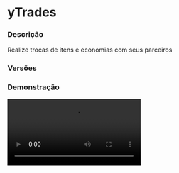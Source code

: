 # yTrades
<secondary-label ref="management"/>

### Descrição
Realize trocas de itens e economias com seus parceiros

### Versões
<secondary-label ref="1.8"/>
<secondary-label ref="1.9"/>
<secondary-label ref="1.10"/>
<secondary-label ref="1.11"/>
<secondary-label ref="1.12"/>
<secondary-label ref="1.13"/>
<secondary-label ref="1.14"/>
<secondary-label ref="1.15"/>
<secondary-label ref="1.16"/>
<secondary-label ref="1.17"/>
<secondary-label ref="1.18"/>
<secondary-label ref="1.19"/>
<secondary-label ref="1.20"/>
<secondary-label ref="1.21"/>

### Demonstração
<video src="//www.youtube.com/watch?v=HYx5MSyteoM"/>


<chapter title="Comandos" id="commands" collapsible="true">
<code-block lang="plain text">/trocar - Envia a mensagem de ajuda
/trocar [player] - Envia a solicitação de troca
/trocar aceitar [player] - Aceita a solicitação de troca
/trocar negar [player] - Nega a solicitação de troca
/trocar reload - Recarrega as configurações</code-block>
</chapter>

<chapter title="Permissões" id="permissions" collapsible="true">
<code-block lang="plain text">ytrades.use - Permissão para o /trocar [player], /trocar aceitar [player] e /trocar negar [player]
ytrades.admin.reload - Permissão para o /trocar reload</code-block>
</chapter>

## Configuração
<primary-label ref="config"/>
Confira os arquivos de configuração deste plugin e revise os detalhes para garantir uma implementação correta.

<chapter title="Arquivos de Configuração" collapsible="true">
<chapter title="Estrutura do diretório" collapsible="false">
<code-block lang="plain text" ignore-vars="true">
Estrutura do diretório:
└── yTrades/
    ├── commands.yml
    ├── config.yml
    ├── economies.yml
    ├── menus.yml
    └── messages.yml
</code-block>
</chapter>

<chapter title="commands.yml" collapsible="true">
<code-block lang="yaml" ignore-vars="true">
<![CDATA[
#     ___                                          _
#    / __\___  _ __ ___  _ __ ___   __ _ _ __   __| |___
#   / /  / _ \| '_ ` _ \| '_ ` _ \ / _` | '_ \ / _` / __|
#  / /__| (_) | | | | | | | | | | | (_| | | | | (_| \__ \
#  \____/\___/|_| |_| |_|_| |_| |_|\__,_|_| |_|\__,_|___/
#
# Lista de comandos do plugin.

# Utilize "comando|comando" para criar aliases.
# Por exemplo: "gm|gamemode"
# Você pode criar quantas aliases quiser.
commands:
  trade: 'trade|troca|trocar'
]]>
</code-block>
</chapter>

<chapter title="config.yml" collapsible="true">
<code-block lang="yaml" ignore-vars="true">
<![CDATA[
#       _____              _
#  _   |_   _| __ __ _  __| | ___  ___
# | | | || || '__/ _` |/ _` |/ _ \/ __|
# | |_| || || | | (_| | (_| |  __/\__ \
#  \__, ||_||_|  \__,_|\__,_|\___||___/
#  |___/
# Discord: discord.ystoreplugins.com.br
# Site: ystoreplugins.com.br
#

]]>
</code-block>
</chapter>

<chapter title="economies.yml" collapsible="true">
<code-block lang="yaml" ignore-vars="true">
<![CDATA[
#  _____                                  _
# | ____| ___  ___  _ __   ___  _ __ ___ (_) ___  ___
# |  _|  / __|/ _ \| '_ \ / _ \| '_ ` _ \| |/ _ \/ __|
# | |___| (__| (_) | | | | (_) | | | | | | |  __/\__ \
# |_____|\___|\___/|_| |_|\___/|_| |_| |_|_|\___||___/

# Providers disponíveis:
#
#   AtlasEconomiaSecundaria, AtlasMinas, AtlasMinasV2,
#   JH_Shop, LegendaryEconomy, NextCash, PlayerPoints,
#   StormEconomiaSecundaria, StormMinas, TGCash,
#   yAlmas, yPoints, yRankup,
#   Vault
#

economies:
  money:
    # Coloque o nome do plugin
    # Para money deixe Money
    provider: 'Money'
    # Formato inteiro
    display: 'Dinheiro'
    # Formato abreviado
    abbreviated: 'coins'
    # Permitir que comercializem na loja com o jogador offline
    allow-offline: true
    # Permissão para o usuário conseguir definir esta economia
    permission: 'ytrades.provider.money'
    # Formato do símbolo
    symbol: '$'
    # ‘Item’ que aparecerá
    item-settings:
      material: '209299a117bee88d3262f6ab98211fba344ecae39b47ec848129706dedc81e4f'
      name: '&aEconomia'
      lore:
        - ''
        - ' &7Tipo de economia: &fMoney&7.'
        - ' &7Valor atual: &f{value}&7.'
        - ''
        - '&aClique para alterar'
]]>
</code-block>
</chapter>

<chapter title="menus.yml" collapsible="true">
<code-block lang="yaml" ignore-vars="true">
<![CDATA[
#
#    /\/\   ___ _ __  _   _ ___
#   /    \ / _ \ '_ \| | | / __|
#  / /\/\ \  __/ | | | |_| \__ \
#  \/    \/\___|_| |_|\__,_|___/
#
# Sistema de menus.

# Setas dos menus.
arrows:
  back:
    material: 'ARROW:0'
    name: '&cVoltar'
    lore: ['&7Clique para voltar ao menu anterior.']
  previous:
    material: 'ARROW:0'
    name: '&cAnterior'
    lore: ['&7Clique para ir à página anterior.']
  next:
    material: 'ARROW:0'
    name: '&aPróximo'
    lore: ['&7Clique para ir à próxima página.']

# Menu principal
main:
  name: '&8Troca'
  size: 54
  player-1-slots: [ 18, 19, 20, 27, 28, 29, 36, 37, 38, 45, 46, 47 ]
  player-2-slots: [ 24, 25, 26, 33, 34, 35, 42, 43, 44, 51, 52, 53 ]
  items:
    profile-player-1-slot: 0
    profile-player-2-slot: 8
    economies-player-1-slot: 2
    economies-player-2-slot: 6
    confirm-slot: 13
    cancel-slot: 40
    profile-player-1:
      material: '{player}'
      name: '&a{player}'
      lore:
        - ''
        - ' &fPronto: &r{status}'
        - ''
    profile-player-2:
      material: '{player}'
      name: '&a{player}'
      lore:
        - ''
        - ' &fPronto: &r{status}'
        - ''
    economies-player-1:
      material: '209299a117bee88d3262f6ab98211fba344ecae39b47ec848129706dedc81e4f'
      name: '&aEconomias'
      lore:
        - ''
        - ' &fMoney: &2$ &a{money}'
        - ''
    economies-player-2:
      material: '209299a117bee88d3262f6ab98211fba344ecae39b47ec848129706dedc81e4f'
      name: '&aEconomias'
      lore:
        - ''
        - ' &fMoney: &2$ &a{money}'
        - ''
    confirm:
      material: '1e38fa3131e2da04a8f8d50872a8232d7d9dea340d06c9097ffa3cc48208df1d'
      name: '&aConfirmar'
      lore:
        - '&7Clique aqui para confirmar'
        - '&7sua intenção de realizar a'
        - '&7troca com o outro jogador.'
    cancel:
      material: '68d40935279771adc63936ed9c8463abdf5c5ba78d2e86cb1ec10b4d1d225fb'
      name: '&cCancelar'
      lore:
        - '&7Clique aqui para cancelar'
        - '&7a requisição de troca.'
  facing:
    e0:
      slot: 3
      material: 'STAINED_GLASS_PANE:0'
      name: ' '
      lore: []
    e1:
      slot: 4
      material: 'STAINED_GLASS_PANE:0'
      name: ' '
      lore: []
    e2:
      slot: 5
      material: 'STAINED_GLASS_PANE:0'
      name: ' '
      lore: []
    e3:
      slot: 9
      material: 'STAINED_GLASS_PANE:0'
      name: ' '
      lore: []
    e4:
      slot: 10
      material: 'STAINED_GLASS_PANE:0'
      name: ' '
      lore: []
    e5:
      slot: 11
      material: 'STAINED_GLASS_PANE:0'
      name: ' '
      lore: []
    e6:
      slot: 12
      material: 'STAINED_GLASS_PANE:0'
      name: ' '
      lore: []
    e7:
      slot: 14
      material: 'STAINED_GLASS_PANE:0'
      name: ' '
      lore: []
    e8:
      slot: 15
      material: 'STAINED_GLASS_PANE:0'
      name: ' '
      lore: []
    e9:
      slot: 16
      material: 'STAINED_GLASS_PANE:0'
      name: ' '
      lore: []
    e10:
      slot: 17
      material: 'STAINED_GLASS_PANE:0'
      name: ' '
      lore: []
    e11:
      slot: 21
      material: 'STAINED_GLASS_PANE:0'
      name: ' '
      lore: []
    e12:
      slot: 22
      material: 'STAINED_GLASS_PANE:0'
      name: ' '
      lore: []
    e13:
      slot: 23
      material: 'STAINED_GLASS_PANE:0'
      name: ' '
      lore: []
    e14:
      slot: 30
      material: 'STAINED_GLASS_PANE:0'
      name: ' '
      lore: []
    e15:
      slot: 31
      material: 'STAINED_GLASS_PANE:0'
      name: ' '
      lore: []
    e16:
      slot: 32
      material: 'STAINED_GLASS_PANE:0'
      name: ' '
      lore: []
    e17:
      slot: 39
      material: 'STAINED_GLASS_PANE:0'
      name: ' '
      lore: []
    e18:
      slot: 41
      material: 'STAINED_GLASS_PANE:0'
      name: ' '
      lore: []
    e19:
      slot: 48
      material: 'STAINED_GLASS_PANE:0'
      name: ' '
      lore: []
    e20:
      slot: 49
      material: 'STAINED_GLASS_PANE:0'
      name: ' '
      lore: []
    e21:
      slot: 50
      material: 'STAINED_GLASS_PANE:0'
      name: ' '
      lore: []
  facing-1-ready:
    e0:
      slot: 3
      material: 'STAINED_GLASS_PANE:5'
      name: ' '
      lore: []
    e1:
      slot: 9
      material: 'STAINED_GLASS_PANE:5'
      name: ' '
      lore: []
    e2:
      slot: 10
      material: 'STAINED_GLASS_PANE:5'
      name: ' '
      lore: []
    e3:
      slot: 11
      material: 'STAINED_GLASS_PANE:5'
      name: ' '
      lore: []
    e4:
      slot: 12
      material: 'STAINED_GLASS_PANE:5'
      name: ' '
      lore: []
    e5:
      slot: 21
      material: 'STAINED_GLASS_PANE:5'
      name: ' '
      lore: []
    e6:
      slot: 30
      material: 'STAINED_GLASS_PANE:5'
      name: ' '
      lore: []
    e7:
      slot: 39
      material: 'STAINED_GLASS_PANE:5'
      name: ' '
      lore: []
    e8:
      slot: 48
      material: 'STAINED_GLASS_PANE:5'
      name: ' '
      lore: []
  facing-2-ready:
    e0:
      slot: 5
      material: 'STAINED_GLASS_PANE:5'
      name: ' '
      lore: []
    e1:
      slot: 14
      material: 'STAINED_GLASS_PANE:5'
      name: ' '
      lore: []
    e2:
      slot: 15
      material: 'STAINED_GLASS_PANE:5'
      name: ' '
      lore: []
    e3:
      slot: 16
      material: 'STAINED_GLASS_PANE:5'
      name: ' '
      lore: []
    e4:
      slot: 17
      material: 'STAINED_GLASS_PANE:5'
      name: ' '
      lore: []
    e5:
      slot: 23
      material: 'STAINED_GLASS_PANE:5'
      name: ' '
      lore: []
    e6:
      slot: 32
      material: 'STAINED_GLASS_PANE:5'
      name: ' '
      lore: []
    e7:
      slot: 41
      material: 'STAINED_GLASS_PANE:5'
      name: ' '
      lore: []
    e8:
      slot: 50
      material: 'STAINED_GLASS_PANE:5'
      name: ' '
      lore: []

# Menu de economias
providers:
  name: '&8Troca'
  size: 54
  slots: [ 11, 12, 13, 14, 15, 20, 21, 22, 23, 24, 29, 30, 31, 32, 33 ]
  previous-slot: 18
  next-slot: 26
  back-slot: 49
]]>
</code-block>
</chapter>

<chapter title="messages.yml" collapsible="true">
<code-block lang="yaml" ignore-vars="true">
<![CDATA[
#
#    /\/\   ___  ___ ___  __ _  __ _  ___  ___
#   /    \ / _ \/ __/ __|/ _` |/ _` |/ _ \/ __|
#  / /\/\ \  __/\__ \__ \ (_| | (_| |  __/\__ \
#  \/    \/\___||___/___/\__,_|\__, |\___||___/
#                              |___/
#
# Plugin messages

chat:
  syntax: '&cUse: /{command} {syntax}'
  target: '&cJogador {player} não encontrado.'
  number: '&cO argumento não é um número.'
  permission: '&cVocê não tem permissão para fazer isto.'
  console: '&cApenas jogadores in-game podem realizar esta ação.'
  cancelled: '&cVocê cancelou a ação.'
  cancelled-other: '&cA outra parte cancelou a ação.'
  reload: '&aConfigurações recarregadas com sucesso.'
  help: |

    &aTroca comandos:

    &a> /troca [player]
    &a> /troca aceitar [player]

  yourself: '&cVocê não pode trocar com você mesmo.'
  none: '&cNinguém colocou nada na troca.'
  full: '&cVocê já selecionou itens demais.'
  ready: '&cVocê não pode mais modificar, pois já está confirmado. Clique em confirmar novamente para conseguir alterar a troca.'

  digit-price: |

    &aDigite o preço para qual deseja alterar.
    &7para cancelar digite &ncancelar&7.

  change-price: '&aVocê alterou o preço para {price}.'
  changed-items: '&cOs itens foram alterados pois uma das partes ({player}) não os possuiam mais.'
  changed-economies: '&cAs economias foram alteradas pois uma das partes ({player}) não as possuiam suficientemente.'
  finished: '&aTroca realizada com sucesso.'
  expired: '&cSua solicitação de troca para {player} expirou.'
  already-sent: '&cVocê já possui uma solicitação de troca pendente.'
  target-sent: '&cEste jogador não enviou nenhuma solicitação de troca.'
  target-sent-you: '&cEste jogador não enviou nenhuma solicitação de troca para você.'
  sent: '&aSolicitação de troca enviada para &f{player}&a.'
  received: '&aSolicitação de troca recebida de &f{player}&a. Clique &f&l<click:run_command:/troca aceitar {player}>AQUI</click>&a para aceitar.'
  accepted: '&aVocê aceitou a solicitação de troca de &f{player}&a.'
  accepted-player: '&aO jogador &f{player}&a aceitou a sua solicitação de troca.'
  denied: '&aVocê negou a solicitação de troca de &f{player}&c.'
  denied-player: '&cO negou &f{player}&c aceitou a sua solicitação de troca.'
]]>
</code-block>
</chapter>

</chapter>


## Erros comuns
<primary-label ref="errors"/>

Antes de configurar o plugin, revise os pontos listados aqui para evitar problemas frequentes durante a configuração.

<seealso style="cards">
    <category ref="wrs">
        <a href="yplugins.md"></a>        <a href="https://ystoreplugins.com.br/plugins/detalhes/155-yTrades">Site do plugin yTrades</a>
    </category>
</seealso>